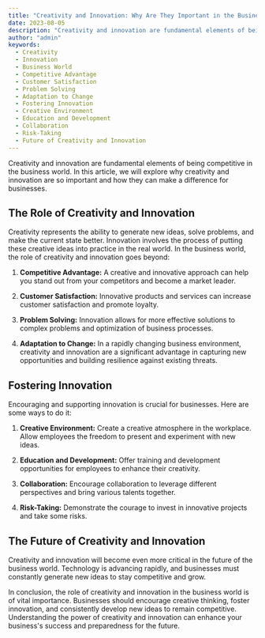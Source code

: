 ```yaml
---
title: "Creativity and Innovation: Why Are They Important in the Business World?"
date: 2023-08-05
description: "Creativity and innovation are fundamental elements of being competitive in the business world. In this article, we will explore why creativity and innovation are so important and how they can make a difference for businesses."
author: "admin"
keywords:
  - Creativity
  - Innovation
  - Business World
  - Competitive Advantage
  - Customer Satisfaction
  - Problem Solving
  - Adaptation to Change
  - Fostering Innovation
  - Creative Environment
  - Education and Development
  - Collaboration
  - Risk-Taking
  - Future of Creativity and Innovation
---
```


Creativity and innovation are fundamental elements of being competitive in the business world. In this article, we will explore why creativity and innovation are so important and how they can make a difference for businesses.

## The Role of Creativity and Innovation

Creativity represents the ability to generate new ideas, solve problems, and make the current state better. Innovation involves the process of putting these creative ideas into practice in the real world. In the business world, the role of creativity and innovation goes beyond:

1. **Competitive Advantage:** A creative and innovative approach can help you stand out from your competitors and become a market leader.

2. **Customer Satisfaction:** Innovative products and services can increase customer satisfaction and promote loyalty.

3. **Problem Solving:** Innovation allows for more effective solutions to complex problems and optimization of business processes.

4. **Adaptation to Change:** In a rapidly changing business environment, creativity and innovation are a significant advantage in capturing new opportunities and building resilience against existing threats.

## Fostering Innovation

Encouraging and supporting innovation is crucial for businesses. Here are some ways to do it:

1. **Creative Environment:** Create a creative atmosphere in the workplace. Allow employees the freedom to present and experiment with new ideas.

2. **Education and Development:** Offer training and development opportunities for employees to enhance their creativity.

3. **Collaboration:** Encourage collaboration to leverage different perspectives and bring various talents together.

4. **Risk-Taking:** Demonstrate the courage to invest in innovative projects and take some risks.

## The Future of Creativity and Innovation

Creativity and innovation will become even more critical in the future of the business world. Technology is advancing rapidly, and businesses must constantly generate new ideas to stay competitive and grow.

In conclusion, the role of creativity and innovation in the business world is of vital importance. Businesses should encourage creative thinking, foster innovation, and consistently develop new ideas to remain competitive. Understanding the power of creativity and innovation can enhance your business's success and preparedness for the future.
